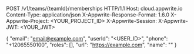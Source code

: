 POST /v1/teams/{teamId}/memberships HTTP/1.1
Host: cloud.appwrite.io
Content-Type: application/json
X-Appwrite-Response-Format: 1.6.0
X-Appwrite-Project: <YOUR_PROJECT_ID>
X-Appwrite-Session: 
X-Appwrite-JWT: <YOUR_JWT>

{
  "email": "email@example.com",
  "userId": "<USER_ID>",
  "phone": "+12065550100",
  "roles": [],
  "url": "https://example.com",
  "name": "<NAME>"
}
